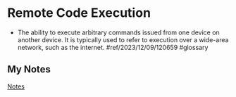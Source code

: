# Remote Code Execution
- The ability to execute arbitrary commands issued from one device on another device. It is typically used to refer to execution over a wide-area network, such as the internet. #ref/2023/12/09/120659 #glossary 
## My Notes
[Notes](mynotes/remote-code-execution-notes.md)
